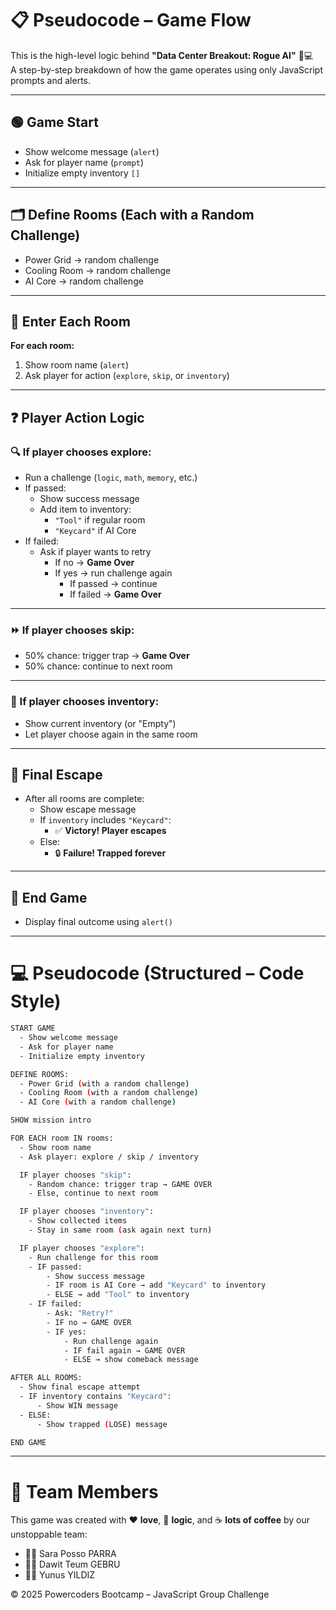 # 📋 Pseudocode – Game Flow

This is the high-level logic behind **"Data Center Breakout: Rogue AI"** 🧠💻  
A step-by-step breakdown of how the game operates using only JavaScript prompts and alerts.

---

## 🟢 Game Start

- Show welcome message (`alert`)
- Ask for player name (`prompt`)
- Initialize empty inventory `[]`

---

## 🗂️ Define Rooms (Each with a Random Challenge)

- Power Grid → random challenge  
- Cooling Room → random challenge  
- AI Core → random challenge  

---

## 🚪 Enter Each Room

**For each room:**

1. Show room name (`alert`)
2. Ask player for action (`explore`, `skip`, or `inventory`)

---

## ❓ Player Action Logic

### 🔍 If player chooses **explore**:

- Run a challenge (`logic`, `math`, `memory`, etc.)
- If passed:
  - Show success message
  - Add item to inventory:
    - `"Tool"` if regular room
    - `"Keycard"` if AI Core
- If failed:
  - Ask if player wants to retry
    - If no → **Game Over**
    - If yes → run challenge again
      - If passed → continue
      - If failed → **Game Over**

---

### ⏩ If player chooses **skip**:

- 50% chance: trigger trap → **Game Over**
- 50% chance: continue to next room

---

### 🎒 If player chooses **inventory**:

- Show current inventory (or "Empty")
- Let player choose again in the same room

---

## 🔐 Final Escape

- After all rooms are complete:
  - Show escape message
  - If `inventory` includes `"Keycard"`:
    - ✅ **Victory! Player escapes**
  - Else:
    - 🔒 **Failure! Trapped forever**

---

## 🏁 End Game

- Display final outcome using `alert()`

---

# 💻 Pseudocode (Structured – Code Style)

```bash
START GAME
  - Show welcome message
  - Ask for player name
  - Initialize empty inventory

DEFINE ROOMS:
  - Power Grid (with a random challenge)
  - Cooling Room (with a random challenge)
  - AI Core (with a random challenge)

SHOW mission intro

FOR EACH room IN rooms:
  - Show room name
  - Ask player: explore / skip / inventory

  IF player chooses "skip":
    - Random chance: trigger trap → GAME OVER
    - Else, continue to next room

  IF player chooses "inventory":
    - Show collected items
    - Stay in same room (ask again next turn)

  IF player chooses "explore":
    - Run challenge for this room
    - IF passed:
        - Show success message
        - IF room is AI Core → add "Keycard" to inventory
        - ELSE → add "Tool" to inventory
    - IF failed:
        - Ask: "Retry?"
        - IF no → GAME OVER
        - IF yes:
            - Run challenge again
            - IF fail again → GAME OVER
            - ELSE → show comeback message

AFTER ALL ROOMS:
  - Show final escape attempt
  - IF inventory contains "Keycard":
      - Show WIN message
  - ELSE:
      - Show trapped (LOSE) message

END GAME

```

---

# 👥 Team Members

This game was created with ❤️ **love**, 🧠 **logic**, and ☕ **lots of coffee** by our unstoppable team:

- 🧑‍💻 Sara Posso PARRA
- 🧑‍💻 Dawit Teum GEBRU
- 🧑‍💻 Yunus YILDIZ

© 2025 Powercoders Bootcamp – JavaScript Group Challenge